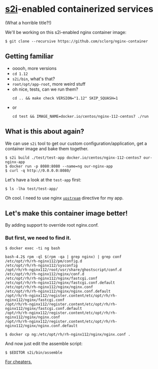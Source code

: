 # [s2i](https://github.com/openshift/source-to-image)-enabled containerized services

(What a horrible title?!)


We'll be working on this s2i-enabled nginx container image:

```
$ git clone --recursive https://github.com/sclorg/nginx-container
```


## Getting familiar

 * ooooh, more versions
 * `cd 1.12`
 * `s2i/bin`, what's that?
 * `root/opt/app-root`, more weird stuff
 * oh nice, tests, can we run them?
   ```
   cd .. && make check VERSION="1.12" SKIP_SQUASH=1
   ```
 * or
   ```
   cd test && IMAGE_NAME=docker.io/centos/nginx-112-centos7 ./run
   ```


## What is this about again?

We can use `s2i` tool to get our custom configuration/application, get a container image and bake them together.

```
$ s2i build ./test/test-app docker.io/centos/nginx-112-centos7 our-nginx-app
$ docker run -p 8080:8080 --name=ng our-nginx-app
$ curl -q http://0.0.0.0:8080/
```

Let's have a look at the `test-app` first:
```
$ ls -lha test/test-app/
```

Oh cool. I need to use nginx [`upstream`](http://nginx.org/en/docs/http/ngx_http_upstream_module.html) directive for my app.


## Let's make this container image better!

By adding support to override root nginx.conf.


### But first, we need to find it.

```
$ docker exec -ti ng bash

bash-4.2$ rpm -ql $(rpm -qa | grep nginx) | grep conf
/etc/opt/rh/rh-nginx112/pm/config.d
/etc/opt/rh/rh-nginx112/sysconfig
/opt/rh/rh-nginx112/root/usr/share/ghostscript/conf.d
/etc/opt/rh/rh-nginx112/nginx/conf.d
/etc/opt/rh/rh-nginx112/nginx/fastcgi.conf
/etc/opt/rh/rh-nginx112/nginx/fastcgi.conf.default
/etc/opt/rh/rh-nginx112/nginx/nginx.conf
/etc/opt/rh/rh-nginx112/nginx/nginx.conf.default
/opt/rh/rh-nginx112/register.content/etc/opt/rh/rh-nginx112/nginx/fastcgi.conf
/opt/rh/rh-nginx112/register.content/etc/opt/rh/rh-nginx112/nginx/fastcgi.conf.default
/opt/rh/rh-nginx112/register.content/etc/opt/rh/rh-nginx112/nginx/nginx.conf
/opt/rh/rh-nginx112/register.content/etc/opt/rh/rh-nginx112/nginx/nginx.conf.default
```

```
$ docker cp ng:/etc/opt/rh/rh-nginx112/nginx/nginx.conf .
```

And now just edit the assemble script:
```
$ $EDITOR s2i/bin/assemble
```

[For cheaters.](https://github.com/phracek/devconf2018-workshop/blob/master/s2i/0001-minimal-fix.patch)
